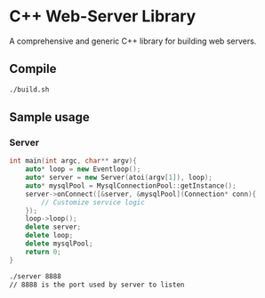 # C++ Web-Server Library
A comprehensive and generic C++ library for building web servers.

## Compile
```bash
./build.sh
```

## Sample usage
### Server
```cpp
int main(int argc, char** argv){
    auto* loop = new Eventloop();
    auto* server = new Server(atoi(argv[1]), loop);
    auto* mysqlPool = MysqlConnectionPool::getInstance();
    server->onConnect([&server, &mysqlPool](Connection* conn){
        // Customize service logic
    });
    loop->loop();
    delete server;
    delete loop;
    delete mysqlPool;
    return 0;
}
```
```bash
./server 8888
// 8888 is the port used by server to listen
```
